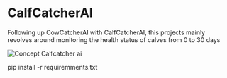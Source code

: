 # CalfCatcherAI
Following up CowCatcherAI with CalfCatcherAI, this projects mainly revolves around monitoring the health status of calves from 0 to 30 days

![Concept Calfcatcher ai](https://github.com/user-attachments/assets/0936f121-7155-45e1-bd41-72c6da981b03)

pip install -r requiremments.txt
